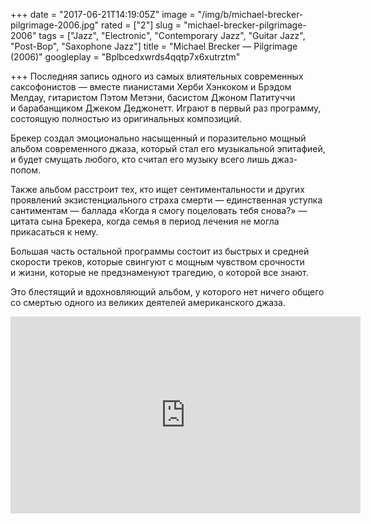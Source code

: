 +++
date = "2017-06-21T14:19:05Z"
image = "/img/b/michael-brecker-pilgrimage-2006.jpg"
rated = ["2"]
slug = "michael-brecker-pilgrimage-2006"
tags = ["Jazz", "Electronic", "Contemporary Jazz", "Guitar Jazz", "Post-Bop", "Saxophone Jazz"]
title = "Michael Brecker — Pilgrimage (2006)"
googleplay = "Bplbcedxwrds4qqtp7x6xutrztm"

+++
Последняя запись одного из&nbsp;самых влиятельных современных саксофонистов&nbsp;&mdash; вместе пианистами Херби Хэнкоком и&nbsp;Брэдом Мелдау, гитаристом Пэтом Метэни, басистом Джоном Патитуччи и&nbsp;барабанщиком Джеком Деджонетт. Играют в&nbsp;первый раз программу, состоящую полностью из&nbsp;оригинальных композиций. 

Брекер создал эмоционально насыщенный и&nbsp;поразительно мощный альбом современного джаза, который стал его музыкальной эпитафией, и&nbsp;будет смущать любого, кто считал его музыку всего лишь джаз-попом. 

Также альбом расстроит тех, кто ищет сентиментальности и&nbsp;других проявлений экзистенциального страха смерти&nbsp;&mdash; единственная уступка сантиментам&nbsp;&mdash; баллада &laquo;Когда я&nbsp;смогу поцеловать тебя снова?&raquo; &mdash;цитата сына Брекера, когда семья в&nbsp;период лечения не&nbsp;могла прикасаться к&nbsp;нему.

Большая часть остальной программы состоит из&nbsp;быстрых и&nbsp;средней скорости треков, которые свингуют с&nbsp;мощным чувством срочности и&nbsp;жизни, которые не&nbsp;предзнаменуют трагедию, о&nbsp;которой все знают. 

Это блестящий и&nbsp;вдохновляющий альбом, у&nbsp;которого нет ничего общего со&nbsp;смертью одного из&nbsp;великих деятелей американского джаза.

<iframe width="560" height="315" src="https://www.youtube.com/embed/HkjcLU38A6E" frameborder="0" allowfullscreen></iframe>
